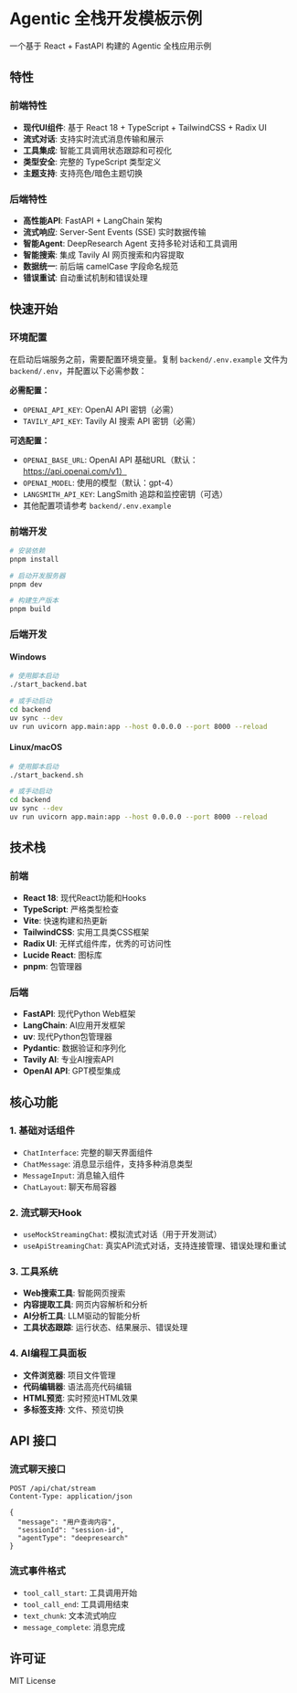 # Agentic 全栈开发模板示例

一个基于 React + FastAPI 构建的 Agentic 全栈应用示例

## 特性

### 前端特性
- **现代UI组件**: 基于 React 18 + TypeScript + TailwindCSS + Radix UI
- **流式对话**: 支持实时流式消息传输和展示
- **工具集成**: 智能工具调用状态跟踪和可视化
- **类型安全**: 完整的 TypeScript 类型定义
- **主题支持**: 支持亮色/暗色主题切换

### 后端特性
- **高性能API**: FastAPI + LangChain 架构
- **流式响应**: Server-Sent Events (SSE) 实时数据传输
- **智能Agent**: DeepResearch Agent 支持多轮对话和工具调用
- **智能搜索**: 集成 Tavily AI 网页搜索和内容提取
- **数据统一**: 前后端 camelCase 字段命名规范
- **错误重试**: 自动重试机制和错误处理

## 快速开始

### 环境配置

在启动后端服务之前，需要配置环境变量。复制 `backend/.env.example` 文件为 `backend/.env`，并配置以下必需参数：

**必需配置：**
- `OPENAI_API_KEY`: OpenAI API 密钥（必需）
- `TAVILY_API_KEY`: Tavily AI 搜索 API 密钥（必需）

**可选配置：**
- `OPENAI_BASE_URL`: OpenAI API 基础URL（默认：https://api.openai.com/v1）
- `OPENAI_MODEL`: 使用的模型（默认：gpt-4）
- `LANGSMITH_API_KEY`: LangSmith 追踪和监控密钥（可选）
- 其他配置项请参考 `backend/.env.example`

### 前端开发

```bash
# 安装依赖
pnpm install

# 启动开发服务器
pnpm dev

# 构建生产版本
pnpm build
```

### 后端开发

#### Windows
```bash
# 使用脚本启动
./start_backend.bat

# 或手动启动
cd backend
uv sync --dev
uv run uvicorn app.main:app --host 0.0.0.0 --port 8000 --reload
```

#### Linux/macOS
```bash
# 使用脚本启动
./start_backend.sh

# 或手动启动
cd backend
uv sync --dev
uv run uvicorn app.main:app --host 0.0.0.0 --port 8000 --reload
```

## 技术栈

### 前端
- **React 18**: 现代React功能和Hooks
- **TypeScript**: 严格类型检查
- **Vite**: 快速构建和热更新
- **TailwindCSS**: 实用工具类CSS框架
- **Radix UI**: 无样式组件库，优秀的可访问性
- **Lucide React**: 图标库
- **pnpm**: 包管理器

### 后端
- **FastAPI**: 现代Python Web框架
- **LangChain**: AI应用开发框架
- **uv**: 现代Python包管理器
- **Pydantic**: 数据验证和序列化
- **Tavily AI**: 专业AI搜索API
- **OpenAI API**: GPT模型集成

## 核心功能

### 1. 基础对话组件
- `ChatInterface`: 完整的聊天界面组件
- `ChatMessage`: 消息显示组件，支持多种消息类型
- `MessageInput`: 消息输入组件
- `ChatLayout`: 聊天布局容器

### 2. 流式聊天Hook
- `useMockStreamingChat`: 模拟流式对话（用于开发测试）
- `useApiStreamingChat`: 真实API流式对话，支持连接管理、错误处理和重试

### 3. 工具系统
- **Web搜索工具**: 智能网页搜索
- **内容提取工具**: 网页内容解析和分析
- **AI分析工具**: LLM驱动的智能分析
- **工具状态跟踪**: 运行状态、结果展示、错误处理

### 4. AI编程工具面板
- **文件浏览器**: 项目文件管理
- **代码编辑器**: 语法高亮代码编辑
- **HTML预览**: 实时预览HTML效果
- **多标签支持**: 文件、预览切换

## API 接口

### 流式聊天接口
```http
POST /api/chat/stream
Content-Type: application/json

{
  "message": "用户查询内容",
  "sessionId": "session-id",
  "agentType": "deepresearch"
}
```

### 流式事件格式
- `tool_call_start`: 工具调用开始
- `tool_call_end`: 工具调用结束
- `text_chunk`: 文本流式响应
- `message_complete`: 消息完成

## 许可证

MIT License
